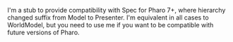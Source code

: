 I'm a stub to provide compatibility with Spec for Pharo 7+, where hierarchy changed suffix from Model to Presenter. 
I'm equivalent in all cases to WorldModel, but you need to use me if you want to be compatible with future versions of Pharo.